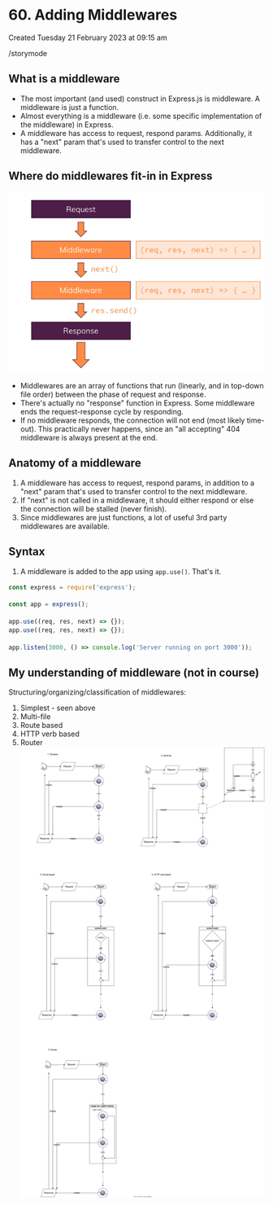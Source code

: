 # 60. Adding Middlewares
Created Tuesday 21 February 2023 at 09:15 am

/storymode

## What is a middleware
- The most important (and used) construct in Express.js is middleware. A middleware is just a function.
- Almost everything is a middleware (i.e. some specific implementation of the middleware) in Express.
- A middleware has access to request, respond params. Additionally, it has a "next" param that's used to transfer control to the next middleware.


## Where do middlewares fit-in in Express
![](../../../../assets/Pasted%20image%2020230221091754.png)
- Middlewares are an array of functions that run (linearly, and in top-down file order) between the phase of request and response.
- There's actually no "response" function in Express. Some middleware ends the request-response cycle by responding. 
- If no middleware responds, the connection will not end (most likely time-out). This practically never happens, since an "all accepting" 404 middleware is always present at the end.

## Anatomy of a middleware
1. A middleware has access to request, respond params, in addition to a "next" param that's used to transfer control to the next middleware.
2. If "next" is not called in a middleware, it should either respond or else the connection will be stalled (never finish).
3. Since middlewares are just functions, a lot of useful 3rd party middlewares are available.


## Syntax
1. A middleware is added to the app using `app.use()`. That's it.
```js
const express = require('express');

const app = express();

app.use((req, res, next) => {});
app.use((req, res, next) => {});

app.listen(3000, () => console.log('Server running on port 3000'));
```

## My understanding of middleware (not in course)
Structuring/organizing/classification of middlewares:
1. Simplest - seen above
2. Multi-file
3. Route based
4. HTTP verb based
5. Router
![](../../../../assets/express-middlewares.drawio.svg)